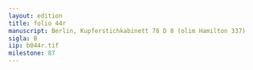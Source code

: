 ```yaml
---
layout: edition
title: folio 44r
manuscript: Berlin, Kupferstichkabinett 78 D 8 (olim Hamilton 337)
sigla: B
iip: b044r.tif
milestone: 87
---
```

